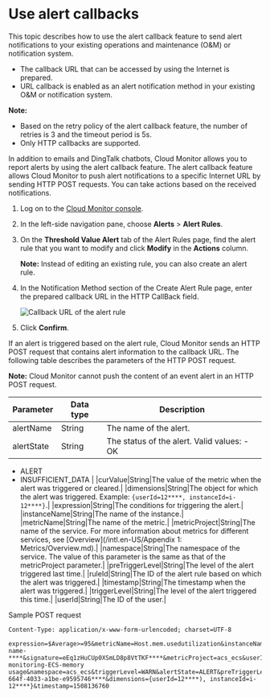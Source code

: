 # Use alert callbacks

This topic describes how to use the alert callback feature to send alert notifications to your existing operations and maintenance \(O&M\) or notification system.

-   The callback URL that can be accessed by using the Internet is prepared.
-   URL callback is enabled as an alert notification method in your existing O&M or notification system.

**Note:**

-   Based on the retry policy of the alert callback feature, the number of retries is 3 and the timeout period is 5s.
-   Only HTTP callbacks are supported.

In addition to emails and DingTalk chatbots, Cloud Monitor allows you to report alerts by using the alert callback feature. The alert callback feature allows Cloud Monitor to push alert notifications to a specific Internet URL by sending HTTP POST requests. You can take actions based on the received notifications.

1.  Log on to the [Cloud Monitor console](https://cms-intl.console.aliyun.com).

2.  In the left-side navigation pane, choose **Alerts** \> **Alert Rules**.

3.  On the **Threshold Value Alert** tab of the Alert Rules page, find the alert rule that you want to modify and click **Modify** in the **Actions** column.

    **Note:** Instead of editing an existing rule, you can also create an alert rule.

4.  In the Notification Method section of the Create Alert Rule page, enter the prepared callback URL in the HTTP CallBack field.

    ![Callback URL of the alert rule](https://static-aliyun-doc.oss-cn-hangzhou.aliyuncs.com/assets/img/en-US/9506390061/p102554.png)

5.  Click **Confirm**.


If an alert is triggered based on the alert rule, Cloud Monitor sends an HTTP POST request that contains alert information to the callback URL. The following table describes the parameters of the HTTP POST request.

**Note:** Cloud Monitor cannot push the content of an event alert in an HTTP POST request.

|Parameter|Data type|Description|
|---------|---------|-----------|
|alertName|String|The name of the alert.|
|alertState|String|The status of the alert. Valid values: -   OK
-   ALERT
-   INSUFFICIENT\_DATA |
|curValue|String|The value of the metric when the alert was triggered or cleared.|
|dimensions|String|The object for which the alert was triggered. Example: `{userId=12****, instanceId=i-12****}`.|
|expression|String|The conditions for triggering the alert.|
|instanceName|String|The name of the instance.|
|metricName|String|The name of the metric.|
|metricProject|String|The name of the service. For more information about metrics for different services, see [Overview](/intl.en-US/Appendix 1: Metrics/Overview.md).|
|namespace|String|The namespace of the service. The value of this parameter is the same as that of the metricProject parameter.|
|preTriggerLevel|String|The level of the alert triggered last time.|
|ruleId|String|The ID of the alert rule based on which the alert was triggered.|
|timestamp|String|The timestamp when the alert was triggered.|
|triggerLevel|String|The level of the alert triggered this time.|
|userId|String|The ID of the user.|

Sample POST request

```
Content-Type: application/x-www-form-urlencoded; charset=UTF-8

expression=$Average>=95&metricName=Host.mem.usedutilization&instanceName=instance-name-****&signature=eEq1zHuCUp0XSmLD8p8VtTKF****&metricProject=acs_ecs&userId=12****&curValue=97.39&alertName=Basic monitoring-ECS-memory usage&namespace=acs_ecs&triggerLevel=WARN&alertState=ALERT&preTriggerLevel=WARN&ruleId=applyTemplateee147e59-664f-4033-a1be-e9595746****&dimensions={userId=12****), instanceId=i-12****}&timestamp=1508136760
```

